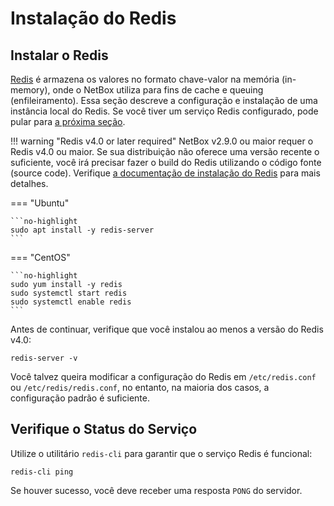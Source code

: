 # Instalação do Redis

## Instalar o Redis

[Redis](https://redis.io/) é armazena os valores no formato chave-valor na memória (in-memory), onde o NetBox utiliza para fins de cache e queuing (enfileiramento). Essa seção descreve a configuração e instalação de uma instância local do Redis. Se você tiver um serviço Redis configurado, pode pular para [a próxima seção](3-netbox.md).

!!! warning "Redis v4.0 or later required"
    NetBox v2.9.0 ou maior requer o Redis v4.0 ou maior. Se sua distribuição não oferece uma versão recente o suficiente, você irá precisar fazer o build do Redis utilizando o código fonte (source code). Verifique [a documentação de instalação do Redis](https://github.com/redis/redis) para mais detalhes.

=== "Ubuntu"

    ```no-highlight
    sudo apt install -y redis-server
    ```

=== "CentOS"

    ```no-highlight
    sudo yum install -y redis
    sudo systemctl start redis
    sudo systemctl enable redis
    ```

Antes de continuar, verifique que você instalou ao menos a versão do Redis v4.0:

```no-highlight
redis-server -v
```

Você talvez queira modificar a configuração do Redis em `/etc/redis.conf` ou `/etc/redis/redis.conf`, no entanto, na maioria dos casos, a configuração padrão é suficiente.

## Verifique o Status do Serviço

Utilize o utilitário `redis-cli` para garantir que o serviço Redis é funcional:

```no-highlight
redis-cli ping
```

Se houver sucesso, você deve receber uma resposta `PONG` do servidor.